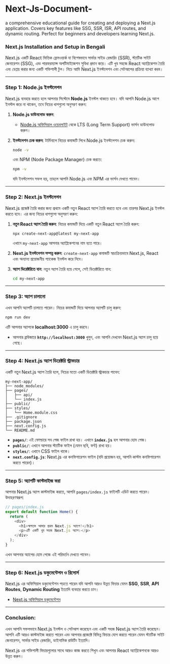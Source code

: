 # Next-Js-Document-
a comprehensive educational guide for creating and deploying a Next.js application. Covers key features like SSG, SSR, ISR, API routes, and dynamic routing. Perfect for beginners and developers learning Next.js.

### **Next.js Installation and Setup in Bengali**

Next.js একটি React ভিত্তিক ফ্রেমওয়ার্ক যা বিশেষভাবে সার্ভার সাইড রেন্ডারিং (SSR), স্ট্যাটিক সাইট জেনারেশন (SSG), এবং পারফরম্যান্স অপটিমাইজেশন সুবিধা প্রদান করে। এটি খুব সহজে React অ্যাপ্লিকেশন তৈরি এবং ডেপ্লয় করার জন্য একটি শক্তিশালী টুল। নিচে আমি Next.js ইনস্টলেশন এবং সেটআপের প্রক্রিয়া ব্যাখ্যা করব।

---

### **Step 1: Node.js ইনস্টলেশন**
Next.js ব্যবহার করতে হলে আপনার সিস্টেমে **Node.js** ইনস্টল থাকতে হবে। যদি আপনি Node.js আগে ইনস্টল করে না থাকেন, তবে নিচের ধাপগুলো অনুসরণ করুন:

1. **Node.js ডাউনলোড করুন**:
   - [Node.js অফিসিয়াল ওয়েবসাইট](https://nodejs.org/) থেকে LTS (Long Term Support) ভার্সন ডাউনলোড করুন।

2. **ইনস্টলেশন চেক করুন**:
   টার্মিনালে নিচের কমান্ডটি লিখে Node.js ইনস্টলেশন চেক করুন:

   ```bash
   node -v
   ```

   এবং NPM (Node Package Manager) চেক করতে:

   ```bash
   npm -v
   ```

   যদি ইনস্টলেশন সফল হয়, তাহলে আপনি Node.js এবং NPM এর ভার্সন দেখতে পাবেন।

---

### **Step 2: Next.js ইনস্টলেশন**
Next.js প্রজেক্ট তৈরি করার জন্য প্রথমে একটি নতুন React অ্যাপ তৈরি করতে হবে এবং তারপর Next.js ইনস্টল করতে হবে। এর জন্য নিচের ধাপগুলো অনুসরণ করুন:

1. **নতুন React অ্যাপ তৈরি করুন**:
   নিচের কমান্ডটি দিয়ে একটি নতুন React অ্যাপ তৈরি করুন:

   ```bash
   npx create-next-app@latest my-next-app
   ```

   এখানে `my-next-app` আপনার অ্যাপ্লিকেশনের নাম হতে পারে।

2. **Next.js ইনস্টলেশন সম্পন্ন করুন**:
   `create-next-app` কমান্ডটি স্বয়ংক্রিয়ভাবে Next.js, React এবং অন্যান্য প্রয়োজনীয় প্যাকেজ ইনস্টল করে নিবে।

3. **অ্যাপ ডিরেক্টরিতে যান**:
   নতুন অ্যাপ তৈরি হয়ে গেলে, সেই ডিরেক্টরিতে যান:

   ```bash
   cd my-next-app
   ```

---

### **Step 3: অ্যাপ চালানো**
এখন আপনি অ্যাপটি চালাতে পারেন। নিচের কমান্ডটি দিয়ে আপনার অ্যাপটি চালু করুন:

```bash
npm run dev
```

এটি আপনার অ্যাপকে **localhost:3000** এ চালু করবে।

- আপনার ব্রাউজারে **`http://localhost:3000`** খুলুন, এবং আপনি দেখবেন Next.js অ্যাপ চালু হয়ে গেছে।

---

### **Step 4: Next.js অ্যাপ ডিরেক্টরি স্ট্রাকচার**
একটি নতুন Next.js অ্যাপ তৈরি হলে, নিচের মতো একটি ডিরেক্টরি স্ট্রাকচার পাবেন:

```plaintext
my-next-app/
├── node_modules/
├── pages/
│   ├── api/
│   └── index.js
├── public/
├── styles/
│   └── Home.module.css
├── .gitignore
├── package.json
├── next.config.js
└── README.md
```

- **`pages/`**: এই ফোল্ডারে সব পেজ ফাইল রাখা হয়। এখানে **`index.js`** হল আপনার হোম পেজ।
- **`public/`**: এখানে আপনার স্ট্যাটিক ফাইল (যেমন ছবি, ফন্ট) রাখা হয়।
- **`styles/`**: এখানে CSS ফাইল থাকে।
- **`next.config.js`**: Next.js এর কনফিগারেশন ফাইল (যদি প্রয়োজন হয়, আপনি কাস্টম কনফিগারেশন করতে পারেন)।

---

### **Step 5: অ্যাপটি কাস্টমাইজ করা**
আপনার Next.js অ্যাপ কাস্টমাইজ করতে, আপনি `pages/index.js` ফাইলটি এডিট করতে পারেন। উদাহরণস্বরূপ:

```javascript
// pages/index.js
export default function Home() {
  return (
    <div>
      <h1>স্বাগতম আমার প্রথম Next.js অ্যাপে!</h1>
      <p>এটি একটি খুব সহজ Next.js অ্যাপ।</p>
    </div>
  );
}
```

এখন আপনার অ্যাপের হোম পেজে এই পরিবর্তন দেখতে পাবেন।

---

### **Step 6: Next.js ডকুমেন্টেশন ও রিসোর্স**
Next.js এর অফিসিয়াল ডকুমেন্টেশন পড়তে পারেন যদি আপনি আরও উন্নত ফিচার যেমন **SSG**, **SSR**, **API Routes**, **Dynamic Routing** ইত্যাদি ব্যবহার করতে চান।

- [Next.js অফিসিয়াল ডকুমেন্টেশন](https://nextjs.org/docs)

---

### **Conclusion:**
এখন আপনি সফলভাবে Next.js ইনস্টল ও সেটআপ করেছেন এবং একটি সহজ Next.js অ্যাপ তৈরি করেছেন। আপনি এটি আরও কাস্টমাইজ করতে পারেন এবং আপনার প্রজেক্টে বিভিন্ন ফিচার যোগ করতে পারেন যেমন স্ট্যাটিক সাইট জেনারেশন, সার্ভার সাইড রেন্ডারিং, ডাইনামিক রাউটিং ইত্যাদি।

Next.js এর শক্তিশালী ফিচারগুলোর সাথে আরও কাজ করতে শিখুন এবং আপনার React অ্যাপ্লিকেশনকে আরও উন্নত করুন।
